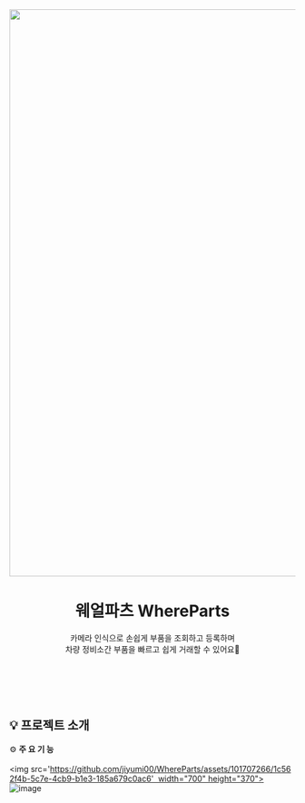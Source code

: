 <div align='center'>
<img src='' width="1000"/>
<h1>웨얼파츠 WhereParts</h1>

<p>
카메라 인식으로 손쉽게 부품을 조회하고 등록하며<br />
차량 정비소간 부품을 빠르고 쉽게 거래할 수 있어요🔧
</p>
</div>
<br/>

<br /><br />
## 💡 프로젝트 소개
⚙️ <b>주 요 기 능</b>
<br /><br />
<img src='https://github.com/jiyumi00/WhereParts/assets/101707266/1c562f4b-5c7e-4cb9-b1e3-185a679c0ac6'  width="700" height="370">
![image](https://github.com/jiyumi00/WhereParts/assets/101707266/1c562f4b-5c7e-4cb9-b1e3-185a679c0ac6)
